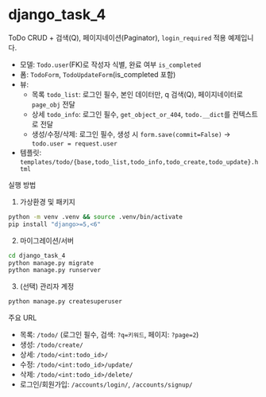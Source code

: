 # django_task_4

ToDo CRUD + 검색(Q), 페이지네이션(Paginator), `login_required` 적용 예제입니다.

- 모델: `Todo.user`(FK)로 작성자 식별, 완료 여부 `is_completed`
- 폼: `TodoForm`, `TodoUpdateForm`(is_completed 포함)
- 뷰:
  - 목록 `todo_list`: 로그인 필수, 본인 데이터만, q 검색(Q), 페이지네이터로 `page_obj` 전달
  - 상세 `todo_info`: 로그인 필수, `get_object_or_404`, `todo.__dict`를 컨텍스트로 전달
  - 생성/수정/삭제: 로그인 필수, 생성 시 `form.save(commit=False)` → `todo.user = request.user`
- 템플릿: `templates/todo/{base,todo_list,todo_info,todo_create,todo_update}.html`

실행 방법
1) 가상환경 및 패키지
```bash
python -m venv .venv && source .venv/bin/activate
pip install "django>=5,<6"
```
2) 마이그레이션/서버
```bash
cd django_task_4
python manage.py migrate
python manage.py runserver
```
3) (선택) 관리자 계정
```bash
python manage.py createsuperuser
```

주요 URL
- 목록: `/todo/` (로그인 필수, 검색: `?q=키워드`, 페이지: `?page=2`)
- 생성: `/todo/create/`
- 상세: `/todo/<int:todo_id>/`
- 수정: `/todo/<int:todo_id>/update/`
- 삭제: `/todo/<int:todo_id>/delete/`
- 로그인/회원가입: `/accounts/login/`, `/accounts/signup/`
